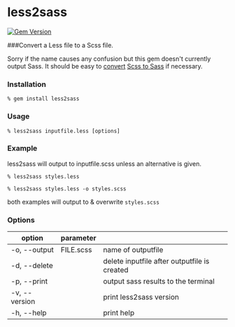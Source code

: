 # less2sass
[![Gem Version](https://badge.fury.io/rb/less2sass.svg)](https://badge.fury.io/rb/less2sass)

###Convert a Less file to a Scss file.

Sorry if the name causes any confusion but this gem doesn't currently output Sass. It should be easy to [convert](http://www.sasstoscss.com/) [Scss to Sass](http://sass-lang.com/documentation/#executables) if necessary.

### Installation
    % gem install less2sass

### Usage
    % less2sass inputfile.less [options]

### Example
less2sass will output to inputfile.scss unless an alternative is given.

    % less2sass styles.less

    % less2sass styles.less -o styles.scss
both examples will output to & overwrite `styles.scss`

### Options

| option          | parameter    |                              |
|---------------  |------------  |----------------------------  |
| -o, --output    | FILE.scss    | name of outputfile           |
| -d, --delete    |              | delete inputfile after outputfile is created |
| -p, --print     |              | output sass results to the terminal |
| -v, --version   |              | print less2sass version      |
| -h, --help      |              | print help                   |
